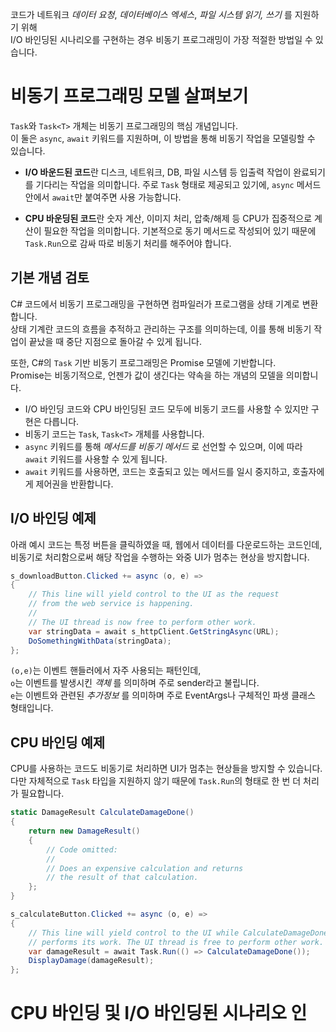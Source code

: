 코드가 네트워크 _데이터 요청_, _데이터베이스 엑세스_, _파일 시스템 읽기, 쓰기_ 를 지원하기 위해            
I/O 바인딩된 시나리오를 구현하는 경우 비동기 프로그래밍이 가장 적절한 방법일 수 있습니다.      

# 비동기 프로그래밍 모델 살펴보기
`Task`와 `Task<T>` 개체는 비동기 프로그래밍의 핵심 개념입니다.        
이 둘은 `async`, `await` 키워드를 지원하며, 이 방법을 통해 비동기 작업을 모델링할 수 있습니다.     

- **I/O 바운드된 코드**란
디스크, 네트워크, DB, 파일 시스템 등 입출력 작업이 완료되기를 기다리는 작업을 의미합니다.
주로 `Task` 형태로 제공되고 있기에, `async` 메서드 안에서 `await`만 붙여주면 사용 가능합니다.     

- **CPU 바운딩된 코드**란
숫자 계산, 이미지 처리, 압축/해제 등 CPU가 집중적으로 계산이 필요한 작업을 의미합니다.
기본적으로 동기 메서드로 작성되어 있기 때문에 `Task.Run`으로 감싸 따로 비동기 처리를 해주어야 합니다.

## 기본 개념 검토
C# 코드에서 비동기 프로그래밍을 구현하면 컴파일러가 프로그램을 상태 기계로 변환합니다.     
상태 기계란 코드의 흐름을 추적하고 관리하는 구조를 의미하는데, 이를 통해 비동기 작업이 끝났을 때 중단 지점으로 돌아갈 수 있게 됩니다.    

또한, C#의 `Task` 기반 비동기 프로그래밍은 Promise 모델에 기반합니다.    
Promise는 비동기적으로, 언젠가 값이 생긴다는 약속을 하는 개념의 모델을 의미합니다.    

- I/O 바인딩 코드와 CPU 바인딩된 코드 모두에 비동기 코드를 사용할 수 있지만 구현은 다릅니다.
- 비동기 코드는 `Task`, `Task<T>` 개체를 사용합니다.
- `async` 키워드를 통해 _메서드를 비동기 메서드_ 로 선언할 수 있으며, 이에 따라 `await` 키워드를 사용할 수 있게 됩니다.
- `await` 키워드를 사용하면, 코드는 호출되고 있는 메서드를 일시 중지하고, 호출자에게 제어권을 반환합니다.

## I/O 바인딩 예제
아래 예시 코드는 특정 버튼을 클릭하였을 때, 웹에서 데이터를 다운로드하는 코드인데,       
비동기로 처리함으로써 해당 작업을 수행하는 와중 UI가 멈추는 현상을 방지합니다.    
```cs
s_downloadButton.Clicked += async (o, e) =>
{
    // This line will yield control to the UI as the request
    // from the web service is happening.
    //
    // The UI thread is now free to perform other work.
    var stringData = await s_httpClient.GetStringAsync(URL);
    DoSomethingWithData(stringData);
};
```
`(o,e)`는 이벤트 핸들러에서 자주 사용되는 패턴인데,     
`o`는 이벤트를 발생시킨 _객체_ 를 의미하며 주로 sender라고 불립니다.      
`e`는 이벤트와 관련된 _추가정보_ 를 의미하며 주로 EventArgs나 구체적인 파생 클래스 형태입니다.    

## CPU 바인딩 예제
CPU를 사용하는 코드도 비동기로 처리하면 UI가 멈추는 현상들을 방지할 수 있습니다.    
다만 자체적으로 `Task` 타입을 지원하지 않기 때문에 `Task.Run`의 형태로 한 번 더 처리가 필요합니다.   
```cs
static DamageResult CalculateDamageDone()
{
    return new DamageResult()
    {
        // Code omitted:
        //
        // Does an expensive calculation and returns
        // the result of that calculation.
    };
}

s_calculateButton.Clicked += async (o, e) =>
{
    // This line will yield control to the UI while CalculateDamageDone()
    // performs its work. The UI thread is free to perform other work.
    var damageResult = await Task.Run(() => CalculateDamageDone());
    DisplayDamage(damageResult);
};
```

# CPU 바인딩 및 I/O 바인딩된 시나리오 인

